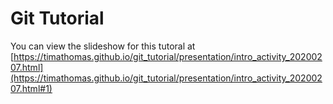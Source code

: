 # Git Tutorial

You can view the slideshow for this tutoral at [https://timathomas.github.io/git_tutorial/presentation/intro_activity_20200207.html](https://timathomas.github.io/git_tutorial/presentation/intro_activity_20200207.html#1)